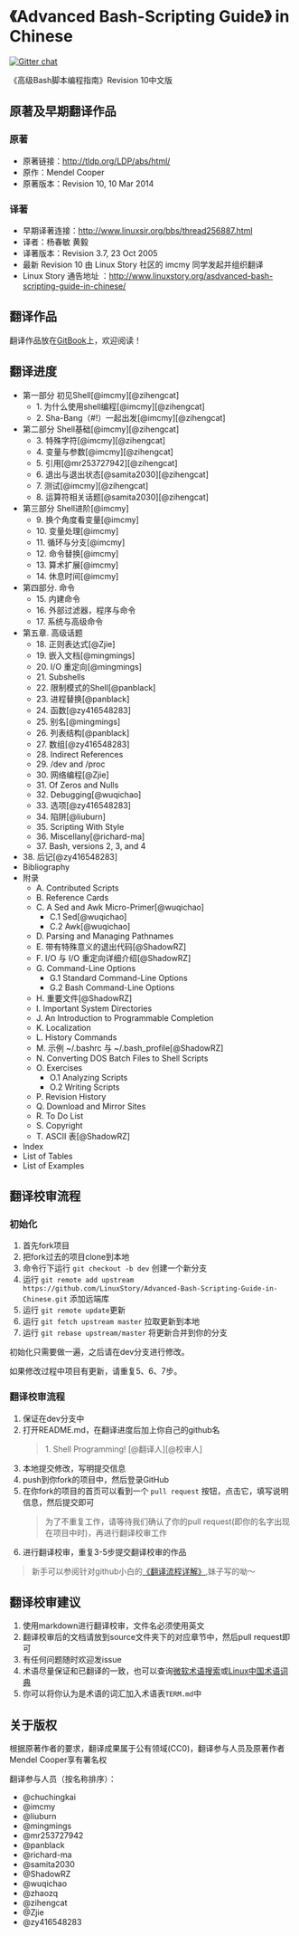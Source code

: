 # 《Advanced Bash-Scripting Guide》 in Chinese

[![Gitter chat](https://badges.gitter.im/gitterHQ/gitter.png)](https://gitter.im/Advanced-Bash-Scripting-Guide-in-Chinese/)

《高级Bash脚本编程指南》Revision 10中文版

## 原著及早期翻译作品

### 原著

- 原著链接：http://tldp.org/LDP/abs/html/
- 原作：Mendel Cooper
- 原著版本：Revision 10, 10 Mar 2014

### 译著

- 早期译著连接：http://www.linuxsir.org/bbs/thread256887.html
- 译者：杨春敏 黄毅
- 译著版本：Revision 3.7, 23 Oct 2005
- 最新 Revision 10 由 Linux Story 社区的 imcmy 同学发起并组织翻译
- Linux Story 通告地址 ：http://www.linuxstory.org/asdvanced-bash-scripting-guide-in-chinese/ 

## 翻译作品

翻译作品放在[GitBook](https://linuxstory.gitbook.io/advanced-bash-scripting-guide-in-chinese/)上，欢迎阅读！

## 翻译进度

- 第一部分 初见Shell[@imcmy][@zihengcat]
	- 1\. 为什么使用shell编程[@imcmy][@zihengcat]
	- 2\. Sha-Bang（#!）一起出发[@imcmy][@zihengcat]
- 第二部分 Shell基础[@imcmy][@zihengcat]
	- 3\. 特殊字符[@imcmy][@zihengcat]
	- 4\. 变量与参数[@imcmy][@zihengcat]
	- 5\. 引用[@mr253727942][@zihengcat]
	- 6\. 退出与退出状态[@samita2030][@zihengcat]
	- 7\. 测试[@imcmy][@zihengcat]
	- 8\. 运算符相关话题[@samita2030][@zihengcat]
- 第三部分 Shell进阶[@imcmy]
	- 9\. 换个角度看变量[@imcmy]
	- 10\. 变量处理[@imcmy]
	- 11\. 循环与分支[@imcmy]
	- 12\. 命令替换[@imcmy]
	- 13\. 算术扩展[@imcmy]
	- 14\. 休息时间[@imcmy]
- 第四部分. 命令
	- 15\. 内建命令
	- 16\. 外部过滤器，程序与命令
	- 17\. 系统与高级命令
- 第五章. 高级话题
	- 18\. 正则表达式[@Zjie]
	- 19\. 嵌入文档[@mingmings]
	- 20\. I/O 重定向[@mingmings]
	- 21\. Subshells
	- 22\. 限制模式的Shell[@panblack]
	- 23\. 进程替换[@panblack]
	- 24\. 函数[@zy416548283]
	- 25\. 别名[@mingmings]
	- 26\. 列表结构[@panblack]
	- 27\. 数组[@zy416548283]
	- 28\. Indirect References
	- 29\. /dev and /proc
	- 30\. 网络编程[@Zjie]
	- 31\. Of Zeros and Nulls
	- 32\. Debugging[@wuqichao]
	- 33\. 选项[@zy416548283]
	- 34\. 陷阱[@liuburn]
	- 35\. Scripting With Style
	- 36\. Miscellany[@richard-ma]
	- 37\. Bash, versions 2, 3, and 4
- 38\. 后记[@zy416548283]
- Bibliography
- 附录
	- A\. Contributed Scripts
	- B\. Reference Cards
	- C\. A Sed and Awk Micro-Primer[@wuqichao]
		- C.1 Sed[@wuqichao]
		- C.2 Awk[@wuqichao]
	- D\. Parsing and Managing Pathnames
	- E\. 带有特殊意义的退出代码[@ShadowRZ]
	- F\. I/O 与 I/O 重定向详细介绍[@ShadowRZ]
	- G\. Command-Line Options
		- G.1 Standard Command-Line Options
		- G.2 Bash Command-Line Options
	- H\. 重要文件[@ShadowRZ]
	- I\. Important System Directories
	- J\. An Introduction to Programmable Completion
	- K\. Localization
	- L\. History Commands
	- M\. 示例 ~/.bashrc 与 ~/.bash_profile[@ShadowRZ]
	- N\. Converting DOS Batch Files to Shell Scripts
	- O\. Exercises
		- O.1 Analyzing Scripts
		- O.2 Writing Scripts
	- P\. Revision History
	- Q\. Download and Mirror Sites
	- R\. To Do List
	- S\. Copyright
	- T\. ASCII 表[@ShadowRZ]
- Index
- List of Tables
- List of Examples

## 翻译校审流程

### 初始化

1. 首先fork项目
2. 把fork过去的项目clone到本地
3. 命令行下运行 `git checkout -b dev` 创建一个新分支
4. 运行 `git remote add upstream https://github.com/LinuxStory/Advanced-Bash-Scripting-Guide-in-Chinese.git` 添加远端库
5. 运行 `git remote update`更新
6. 运行 `git fetch upstream master` 拉取更新到本地
7. 运行 `git rebase upstream/master` 将更新合并到你的分支

初始化只需要做一遍，之后请在dev分支进行修改。

如果修改过程中项目有更新，请重复5、6、7步。

### 翻译校审流程

1. 保证在dev分支中
2. 打开README.md，在翻译进度后加上你自己的github名
	> 1\. Shell Programming! [@翻译人][@校审人]
3. 本地提交修改，写明提交信息
4. push到你fork的项目中，然后登录GitHub
5. 在你fork的项目的首页可以看到一个 `pull request` 按钮，点击它，填写说明信息，然后提交即可
	> 为了不重复工作，请等待我们确认了你的pull request(即你的名字出现在项目中时)，再进行翻译校审工作
6. 进行翻译校审，重复3-5步提交翻译校审的作品


> 新手可以参阅针对github小白的[《翻译流程详解》](https://github.com/LinuxStory/Advanced-Bash-Scripting-Guide-in-Chinese/wiki/%E7%BF%BB%E8%AF%91%E6%B5%81%E7%A8%8B%E8%AF%A6%E8%A7%A3),妹子写的呦～

## 翻译校审建议

1. 使用markdown进行翻译校审，文件名必须使用英文
2. 翻译校审后的文档请放到source文件夹下的对应章节中，然后pull request即可
3. 有任何问题随时欢迎发issue
4. 术语尽量保证和已翻译的一致，也可以查询[微软术语搜索](https://www.microsoft.com/zh-cn/language/search)或[Linux中国术语词典](https://github.com/LCTT/TranslateProject/blob/master/Dict.md)
5. 你可以将你认为是术语的词汇加入术语表`TERM.md`中

## 关于版权

根据原著作者的要求，翻译成果属于公有领域(CC0)，翻译参与人员及原著作者Mendel Cooper享有署名权

翻译参与人员（按名称排序）：

- @chuchingkai
- @imcmy
- @liuburn
- @mingmings
- @mr253727942
- @panblack
- @richard-ma
- @samita2030
- @ShadowRZ
- @wuqichao
- @zhaozq
- @zihengcat
- @Zjie
- @zy416548283
